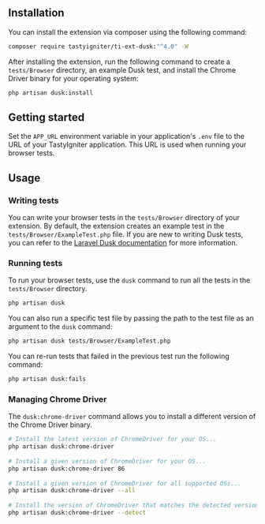 ## Installation

You can install the extension via composer using the following command:

```bash
composer require tastyigniter/ti-ext-dusk:"^4.0" -W
```

After installing the extension, run the following command to create a `tests/Browser` directory, an example Dusk test, and install the Chrome Driver binary for your operating system:

```bash
php artisan dusk:install
```

## Getting started

Set the `APP_URL` environment variable in your application's `.env` file to the URL of your TastyIgniter application. This URL is used when running your browser tests.

## Usage

### Writing tests

You can write your browser tests in the `tests/Browser` directory of your extension. By default, the extension creates an example test in the `tests/Browser/ExampleTest.php` file. If you are new to writing Dusk tests, you can refer to the [Laravel Dusk documentation](https://laravel.com/docs/dusk) for more information.

### Running tests

To run your browser tests, use the `dusk` command to run all the tests in the `tests/Browser` directory.

```bash
php artisan dusk
```

You can also run a specific test file by passing the path to the test file as an argument to the `dusk` command:

```bash
php artisan dusk tests/Browser/ExampleTest.php
```

You can re-run tests that failed in the previous test run the following command:

```bash
php artisan dusk:fails
```

### Managing Chrome Driver

The `dusk:chrome-driver` command allows you to install a different version of the Chrome Driver binary.

```bash
# Install the latest version of ChromeDriver for your OS...
php artisan dusk:chrome-driver
 
# Install a given version of ChromeDriver for your OS...
php artisan dusk:chrome-driver 86
 
# Install a given version of ChromeDriver for all supported OSs...
php artisan dusk:chrome-driver --all
 
# Install the version of ChromeDriver that matches the detected version of Chrome / Chromium for your OS...
php artisan dusk:chrome-driver --detect
```
